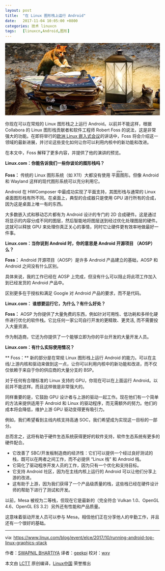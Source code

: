 ```yaml
---
layout: post
title:	"在 Linux 图形栈上运行 Android"
date:	2017-11-04 10:05:00 +0800 
categories:	技术 linuxcn 
tags:	[linuxcn,Android,图形]
---
```



![Linux graphics](/Asserts/Images/album/201711/02/220630xq0q71hkh17qn1ij.jpg "Linux graphics")


你现在可以在常规的 Linux 图形栈之上运行 Android。以前并不能这样，根据 Collabora 的 Linux 图形栈贡献者和软件工程师 Robert Foss 的说法，这是非常强大的功能。在即将举行的[欧洲 Linux 嵌入式会议](http://events.linuxfoundation.org/events/embedded-linux-conference-europe)的讲话中，Foss 将会介绍这一领域的最新进展，并讨论这些变化如何让你可以利用内核中的新功能和改进。


在本文中，Foss 解释了更多内容，并提供了他的演讲的预览。


**Linux.com：你能告诉我们一些你谈论的图形栈吗？**


**Foss：** 传统的 Linux 图形系统（如 X11）大都没有使用<ruby> 平面图形 <rt>  plane </rt></ruby>。但像 Android 和 Wayland 这样的现代图形系统可以充分利用它。


Android 在 HWComposer 中最成功实现了平面支持，其图形栈与通常的 Linux 桌面图形栈有所不同。在桌面上，典型的合成器只是使用 GPU 进行所有的合成，因为这是桌面上唯一有的东西。


大多数嵌入式和移动芯片都有为 Android 设计的专门的 2D 合成硬件。这是通过将显示的内容分成不同的图层，然后智能地将图层送到经过优化处理图层的硬件。这就可以释放 GPU 来处理你真正关心的事情，同时它让硬件更有效率地做最好一件事。


**Linux.com：当你说到 Android 时，你的意思是 Android 开源项目 （AOSP） 么？**


**Foss：** Android 开源项目（AOSP）是许多 Android 产品建立的基础，AOSP 和 Android 之间没有什么区别。


具体来说，我的工作已经在 AOSP 上完成，但没有什么可以阻止将此项工作加入到已经发货的 Android 产品中。


区别更多在于授权和满足 Google 对 Android 产品的要求，而不是代码。


**Linux.com： 谁想要运行它，为什么？有什么好处？**


**Foss：** AOSP 为你提供了大量免费的东西，例如针对可用性、低功耗和多样化硬件进行优化的软件栈。它比任何一家公司自行开发的更精致、更灵活, 而不需要投入大量资源。


作为制造商，它还为你提供了一个能够立即为你的平台开发的大量开发人员。


**Linux.com：有什么实际使用情况？**


\*\* Foss：\*\* 新的部分是在常规 Linux 图形栈上运行 Android 的能力。可以在主线/上游内核和驱动来做到这一点，让你可以利用内核中的新功能和改进，而不仅仅依赖于来自于你的供应商的大量分支的 BSP。


对于任何有合理标准的 Linux 支持的 GPU，你现在可以在上面运行 Android。以前并不能这样。而且这样做是非常强大的。


同样重要的是，它鼓励 GPU 设计者与上游的驱动一起工作。现在他们有一个简单的方法来提供适用于 Android 和 Linux 的驱动程序，而无需额外的努力。他们的成本将会降低，维护上游 GPU 驱动变得更有吸引力。


例如，我们希望看到主线内核支持高通 SOC，我们希望成为实现这一目标的一部分。


总而言之，这将有助于硬件生态系统获得更好的软件支持，软件生态系统有更多的硬件配合。


* 它改善了 SBC/开发板制造商的经济性：它们可以提供一个经过良好测试的栈，既可以在两者之间工作，而不必提供 “Linux 栈” 和 Android 栈。
* 它简化了驱动程序开发人员的工作，因为只有一个优化和支持目标。
* 它支持 Android 社区，因为在主线内核上运行的 Android 可以让他们分享上游的改进。
* 这有助于上游，因为我们获得了一个产品级质量的栈，这些栈已经在硬件设计师的帮助下进行了测试和开发。


以前，Mesa 被视为二等栈，但现在它是最新的（完全符合 Vulkan 1.0、OpenGL 4.6、OpenGL ES 3.2）另外还有性能和产品质量。


这意味着驱动开发人员可以参与 Mesa，相信他们正在分享他人的辛勤工作，并且还有一个很好的基础。




---


via: <https://www.linux.com/blog/event/elce/2017/10/running-android-top-linux-graphics-stack>


作者：[SWAPNIL BHARTIYA](https://www.linux.com/users/arnieswap) 译者：[geekpi](https://github.com/geekpi) 校对：[wxy](https://github.com/wxy)


本文由 [LCTT](https://github.com/LCTT/TranslateProject) 原创编译，[Linux中国](https://linux.cn/) 荣誉推出
